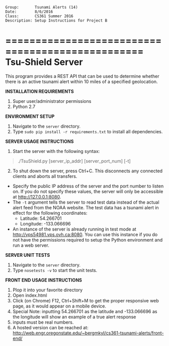 ```
Group:       Tsunami Alerts (14)
Date:        8/6/2016
Class:       CS361 Summer 2016
Description: Setup Instructions for Project B
```

=================================================
Tsu-Shield Server
=================================================
This program provides a REST API that can be used to determine
whether there is an active tsunami alert within 10 miles of
a specified geolocation.

**INSTALLATION REQUIREMENTS**

1. Super user/administrator permissions
2. Python 2.7

**ENVIRONMENT SETUP**

1. Navigate to the `server` directory.
2. Type `sudo pip install -r requirements.txt` to install all dependencies.

**SERVER USAGE INSTRUCTIONS**

1. Start the server with the following syntax:
>  ./TsuShield.py [server_ip_addr] [server_port_num] [-t]

2. To shut down the server, press Ctrl+C.
   This disconnects any connected clients and aborts all transfers.

*  Specify the public IP address of the server and the port number
   to listen on. If you do not specify these values, the server will
   only be accessible at http://127.0.0.1:8080.
*  The `-t` argument tells the server to read test data instead of the
   actual alert feed from the NOAA website. The test data has a tsunami
   alert in effect for the following coordinates:
   - Latitude:  54.266701
   - Longitude: -133.066696
*  An instance of the server is already running in test mode at
   http://vps54981.vps.ovh.ca:8080.
   You can use this instance if you do not have the permissions required
   to setup the Python environment and run a web server.

**SERVER UNIT TESTS**

1. Navigate to the `server` directory.
2. Type `nosetests -v` to start the unit tests.

**FRONT END USAGE INSTRUCTIONS**

1. Plop it into your favorite directory
2. Open index.html
3. Click (on Chrome) F12, Ctrl+Shift+M to get the proper responsive web page, as it would appear on a mobile device.
4. Special Note: inputting 54.266701 as the latitude and -133.066696 as the longitude will show an example of a true alert response
5. inputs must be real numbers.
6. A hosted version can be reached at: http://web.engr.oregonstate.edu/~bergmkyl/cs361-tsunami-alerts/front-end/

